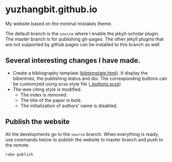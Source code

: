 # yuzhangbit.github.io


My website based on the minimal mistakes theme.

The default branch is the `source` where I enable the jekyll-scholar plugin. The master branch is for publishing gh-pages. The other jekyll plugins that are not supported by github pages can be installed to this branch as well.



## Several interesting changes I have made.  

* Create a bibliography template ([bibtemplate.html](https://github.com/yuzhangbit/yuzhangbit.github.io/blob/source/_layouts/bibtemplate.html)). It display the bibentries, the publishing status and doi.  The corresponding buttons can be customized
using scss style file ([_buttons.scss](https://github.com/yuzhangbit/yuzhangbit.github.io/blob/source/_sass/minimal-mistakes/_buttons.scss#L101))
* The ieee citing style is modified.
    * The index is removed.
    * The title of the paper is bold.
    * The initialization of authors' name is disabled.

## Publish the website

All the developments go to the `source` branch. When everything is ready, use commands below to publish the website to master branch and push to the remote.
```
rake publish
```
